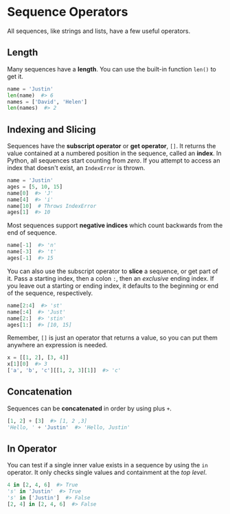 # Sequence Operators

All sequences, like strings and lists, have a few useful operators.

## Length

Many sequences have a **length**.
You can use the built-in function `len()` to get it.

```py
name = 'Justin'
len(name)  #> 6
names = ['David', 'Helen']
len(names)  #> 2
```

## Indexing and Slicing

Sequences have the **subscript operator** or **get operator**, `[]`.
It returns the value contained at a numbered position in the sequence, called an **index**.
In Python, all sequences start counting from _zero_.
If you attempt to access an index that doesn't exist, an `IndexError` is thrown.

```py
name = 'Justin'
ages = [5, 10, 15]
name[0]  #> 'J'
name[4]  #> 'i'
name[10]  # Throws IndexError
ages[1]  #> 10
```

Most sequences support **negative indices** which count backwards from the end of sequence.

```py
name[-1]  #> 'n'
name[-3]  #> 't'
ages[-1]  #> 15
```

You can also use the subscript operator to **slice** a sequence, or get part of it.
Pass a starting index, then a colon `:`, then an _exclusive_ ending index.
If you leave out a starting or ending index, it defaults to the beginning or end of the sequence, respectively.

```py
name[2:4]  #> 'st'
name[:4]  #> 'Just'
name[2:]  #> 'stin'
ages[1:]  #> [10, 15]
```

Remember, `[]` is just an operator that returns a value, so you can put them anywhere an expression is needed.

```py
x = [[1, 2], [3, 4]]
x[1][0]  #> 3
['a', 'b', 'c'][[1, 2, 3][1]]  #> 'c'
```

## Concatenation

Sequences can be **concatenated** in order by using plus `+`.

```py
[1, 2] + [3]  #> [1, 2 ,3]
'Hello, ' + 'Justin'  #> 'Hello, Justin'
```

## In Operator

You can test if a single inner value exists in a sequence by using the `in` operator.
It only checks single values and containment at the _top level_.

```py
4 in [2, 4, 6]  #> True
's' in 'Justin'  #> True
's' in ['Justin']  #> False
[2, 4] in [2, 4, 6]  #> False
```
